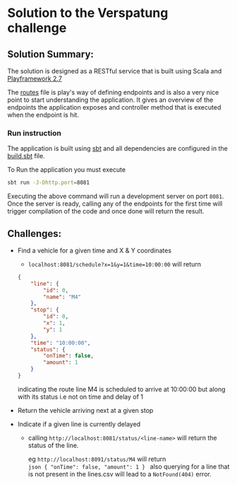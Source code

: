 # Solution to the Verspatung challenge

## Solution Summary:
The solution is designed as a RESTful service that is built using Scala and [Playframework 2.7](https://www.playframework.com/)

The [routes](conf/routes) file is play's way of defining endpoints and is also a very nice point to start understanding
the application. It gives an overview of the endpoints the application exposes and controller method that is executed when
the endpoint is hit. 

### Run instruction
The application is built using [sbt](https://www.scala-sbt.org/) and all dependencies are configured in the [build.sbt](build.sbt)
file. 

To Run the application you must execute 
```bash
sbt run -J-Dhttp.port=8081
```

Executing the above command will run a development server on port `8081`. Once the server is ready, calling any of the 
endpoints for the first time will trigger compilation of the code and once done will return the result.


## Challenges: 
- Find a vehicle for a given time and X & Y coordinates

  - `localhost:8081/schedule?x=1&y=1&time=10:00:00` will return 
  ```json
  {
      "line": {
          "id": 0,
          "name": "M4"
      },
      "stop": {
          "id": 0,
          "x": 1,
          "y": 1
      },
      "time": "10:00:00",
      "status": {
          "onTime": false,
          "amount": 1
      }
  }
  ```
  indicating the route line M4 is scheduled to arrive at 10:00:00 but along with its status i.e not on time and delay of 1
  

- Return the vehicle arriving next at a given stop

- Indicate if a given line is currently delayed

  - calling `http://localhost:8081/status/<line-name>` will return the status of the line.
  
    eg `http://localhost:8091/status/M4` will return  
        ```json
        {
            "onTime": false,
            "amount": 1
        }
        ```
     also querying for a line that is not present in the lines.csv will lead to a `NotFound(404)` error. 


